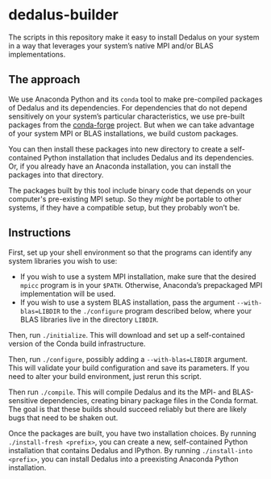 # dedalus-builder

The scripts in this repository make it easy to install Dedalus on your system
in a way that leverages your system’s native MPI and/or BLAS implementations.

## The approach

We use Anaconda Python and its `conda` tool to make pre-compiled packages of
Dedalus and its dependencies. For dependencies that do not depend sensitively
on your system’s particular characteristics, we use pre-built packages from
the [conda-forge](https://conda-forge.org/) project. But when we can take
advantage of your system MPI or BLAS installations, we build custom packages.

You can then install these packages into new directory to create a
self-contained Python installation that includes Dedalus and its dependencies.
Or, if you already have an Anaconda installation, you can install the packages
into that directory.

The packages built by this tool include binary code that depends on your
computer's pre-existing MPI setup. So they *might* be portable to other
systems, if they have a compatible setup, but they probably won’t be.

## Instructions

First, set up your shell environment so that the programs can identify any
system libraries you wish to use:

- If you wish to use a system MPI installation, make sure that the desired
  `mpicc` program is in your `$PATH`. Otherwise, Anaconda’s prepackaged
  MPI implementation will be used.
- If you wish to use a system BLAS installation, pass the argument
  `--with-blas=LIBDIR` to the `./configure` program described below, where
  your BLAS libraries live in the directory `LIBDIR`.

Then, run `./initialize`. This will download and set up a self-contained
version of the Conda build infrastructure.

Then, run `./configure`, possibly adding a `--with-blas=LIBDIR` argument. This
will validate your build configuration and save its parameters. If you need to
alter your build environment, just rerun this script.

Then run `./compile`. This will compile Dedalus and its the MPI- and
BLAS-sensitive dependencies, creating binary package files in the Conda
format. The goal is that these builds should succeed reliably but there are
likely bugs that need to be shaken out.

Once the packages are built, you have two installation choices. By running
`./install-fresh <prefix>`, you can create a new, self-contained Python
installation that contains Dedalus and IPython. By running `./install-into
<prefix>`, you can install Dedalus into a preexisting Anaconda Python
installation.
